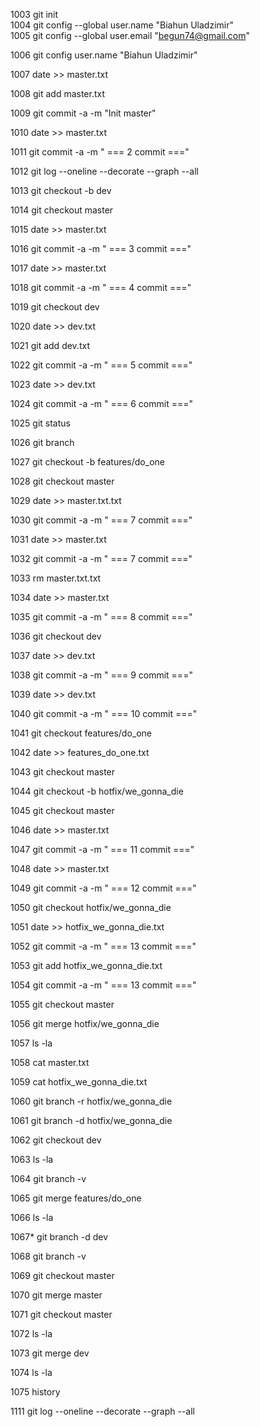 1003  git init<br>
1004  git config --global user.name "Biahun Uladzimir"<br>
1005  git config --global user.email "begun74@gmail.com"<br>
<p> 1006  git config user.name "Biahun Uladzimir"</p>
<p> 1007  date >> master.txt</p>
<p> 1008  git add master.txt</p>
<p> 1009  git commit -a -m "Init master"</p>
<p> 1010   date >> master.txt</p>
<p> 1011  git commit -a -m " === 2 commit ==="</p>
<p> 1012  git log --oneline --decorate --graph --all</p>
<p> 1013  git checkout -b dev</p>
<p> 1014  git checkout master</p>
<p> 1015  date >> master.txt</p>
<p> 1016  git commit -a -m " === 3 commit ==="</p>
<p> 1017  date >> master.txt</p>
<p> 1018  git commit -a -m " === 4 commit ==="</p>
<p> 1019  git checkout dev</p>
<p> 1020  date >> dev.txt</p>
<p> 1021  git add dev.txt</p>
<p> 1022  git commit -a -m " === 5 commit ==="</p>
<p> 1023  date >> dev.txt</p>
<p> 1024  git commit -a -m " === 6 commit ==="</p>
<p> 1025  git status</p>
<p> 1026  git branch</p>
<p> 1027  git checkout -b features/do_one</p>
<p> 1028  git checkout master</p>
<p> 1029  date >> master.txt.txt
<p> 1030  git commit -a -m " === 7 commit ==="
<p> 1031  date >> master.txt
<p> 1032  git commit -a -m " === 7 commit ==="
<p> 1033  rm master.txt.txt
<p> 1034   date >> master.txt
<p> 1035  git commit -a -m " === 8 commit ==="
<p> 1036  git checkout dev
<p> 1037  date >> dev.txt
<p> 1038  git commit -a -m " === 9 commit ==="
<p> 1039  date >> dev.txt
<p> 1040  git commit -a -m " === 10 commit ==="
<p> 1041  git checkout features/do_one
<p> 1042  date >> features_do_one.txt
<p> 1043  git checkout master
<p> 1044  git checkout -b hotfix/we_gonna_die
<p> 1045   git checkout master
<p> 1046   date >> master.txt
<p> 1047  git commit -a -m " === 11 commit ==="
<p> 1048   date >> master.txt
<p> 1049   git commit -a -m " === 12 commit ==="
<p> 1050  git checkout  hotfix/we_gonna_die
<p> 1051  date >> hotfix_we_gonna_die.txt
<p> 1052  git commit -a -m " === 13 commit ==="
<p> 1053  git add hotfix_we_gonna_die.txt
<p> 1054  git commit -a -m " === 13 commit ==="
<p> 1055  git checkout master
<p> 1056  git merge hotfix/we_gonna_die
<p> 1057  ls -la
<p> 1058  cat master.txt
<p> 1059  cat hotfix_we_gonna_die.txt
<p> 1060  git branch -r hotfix/we_gonna_die
<p> 1061  git branch -d hotfix/we_gonna_die
<p> 1062  git checkout dev
<p> 1063  ls -la
<p> 1064  git branch -v
<p> 1065  git merge features/do_one
<p> 1066  ls -la
<p> 1067* git branch -d dev
<p> 1068  git branch -v
<p> 1069  git checkout master
<p> 1070  git merge master
<p> 1071  git checkout master
<p> 1072  ls -la
<p> 1073  git merge dev
<p> 1074  ls -la
<p> 1075  history
<p> 1111  git log --oneline --decorate --graph --all
